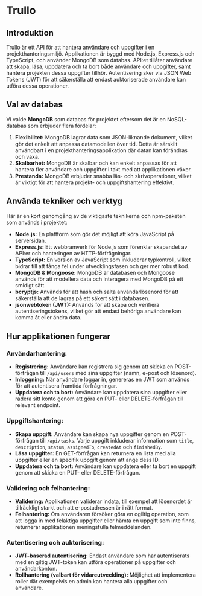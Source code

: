 # Trullo 

## Introduktion
Trullo är ett API för att hantera användare och uppgifter i en projekthanteringsmiljö. Applikationen är byggd med Node.js, Express.js och TypeScript, och använder MongoDB som databas. API:et tillåter användare att skapa, läsa, uppdatera och ta bort både användare och uppgifter, samt hantera projekten dessa uppgifter tillhör. Autentisering sker via JSON Web Tokens (JWT) för att säkerställa att endast auktoriserade användare kan utföra dessa operationer.

## Val av databas
Vi valde **MongoDB** som databas för projektet eftersom det är en NoSQL-databas som erbjuder flera fördelar:

1. **Flexibilitet:** MongoDB lagrar data som JSON-liknande dokument, vilket gör det enkelt att anpassa datamodellen över tid. Detta är särskilt användbart i en projekthanteringsapplikation där datan kan förändras och växa.
2. **Skalbarhet:** MongoDB är skalbar och kan enkelt anpassas för att hantera fler användare och uppgifter i takt med att applikationen växer.
3. **Prestanda:** MongoDB erbjuder snabba läs- och skrivoperationer, vilket är viktigt för att hantera projekt- och uppgiftshantering effektivt.

## Använda tekniker och verktyg
Här är en kort genomgång av de viktigaste teknikerna och npm-paketen som används i projektet:

- **Node.js:** En plattform som gör det möjligt att köra JavaScript på serversidan.
- **Express.js:** Ett webbramverk för Node.js som förenklar skapandet av API:er och hanteringen av HTTP-förfrågningar.
- **TypeScript:** En version av JavaScript som inkluderar typkontroll, vilket bidrar till att fånga fel under utvecklingsfasen och ger mer robust kod.
- **MongoDB & Mongoose:** MongoDB är databasen och Mongoose används för att modellera data och interagera med MongoDB på ett smidigt sätt.
- **bcryptjs:** Används för att hash och salta användarlösenord för att säkerställa att de lagras på ett säkert sätt i databasen.
- **jsonwebtoken (JWT):** Används för att skapa och verifiera autentiseringstokens, vilket gör att endast behöriga användare kan komma åt eller ändra data.

## Hur applikationen fungerar
### Användarhantering:
- **Registrering:** Användare kan registrera sig genom att skicka en POST-förfrågan till `/api/users` med sina uppgifter (namn, e-post och lösenord).
- **Inloggning:** När användare loggar in, genereras en JWT som används för att autentisera framtida förfrågningar.
- **Uppdatera och ta bort:** Användare kan uppdatera sina uppgifter eller radera sitt konto genom att göra en PUT- eller DELETE-förfrågan till relevant endpoint.

### Uppgiftshantering:
- **Skapa uppgift:** Användare kan skapa nya uppgifter genom en POST-förfrågan till `/api/tasks`. Varje uppgift inkluderar information som `title`, `description`, `status`, `assignedTo`, `createdAt` och `finishedBy`.
- **Läsa uppgifter:** En GET-förfrågan kan returnera en lista med alla uppgifter eller en specifik uppgift genom att ange dess ID.
- **Uppdatera och ta bort:** Användare kan uppdatera eller ta bort en uppgift genom att skicka en PUT- eller DELETE-förfrågan.

### Validering och felhantering:
- **Validering:** Applikationen validerar indata, till exempel att lösenordet är tillräckligt starkt och att e-postadressen är i rätt format.
- **Felhantering:** Om användaren försöker göra en ogiltig operation, som att logga in med felaktiga uppgifter eller hämta en uppgift som inte finns, returnerar applikationen meningsfulla felmeddelanden.

### Autentisering och auktorisering:
- **JWT-baserad autentisering:** Endast användare som har autentiserats med en giltig JWT-token kan utföra operationer på uppgifter och användarkonton.
- **Rollhantering (valbart för vidareutveckling):** Möjlighet att implementera roller där exempelvis en admin kan hantera alla uppgifter och användare.





